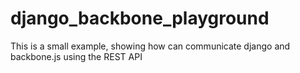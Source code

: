 django_backbone_playground
==========================

This is a small example, showing how can communicate django and backbone.js using the REST API
